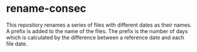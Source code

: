 # rename-consec
This repository renames a series of files with different dates as their names. A prefix is added to the name of the files. The prefix is the number of days which is calculated by the difference between a reference date and each file date.
